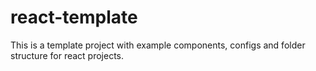 # react-template

This is a template project with example components, configs and folder structure for react projects. 

